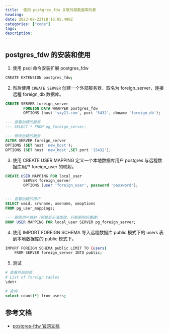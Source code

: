 ```yaml
---
title:  使用 postgres_fdw 关联外部数据库的表
heading: 
date: 2023-08-23T18:16:05.490Z
categories: ["code"]
tags: 
description: 
---
```


## postgres_fdw 的安装和使用
1. 使用 psql 命令安装扩展 postgres_fdw
```bash
CREATE EXTENSION postgres_fdw;
```

2. 然后使用 `CREATE SERVER` 创建一个外部服务器，取名为 foreign_server，连接远程 foreign_db 数据库。
```sql
CREATE SERVER foreign_server
        FOREIGN DATA WRAPPER postgres_fdw
        OPTIONS (host 'sxy21.com', port '5432', dbname 'foreign_db');

--- 查看创建的服务
--- SELECT * FROM pg_foreign_server;

--- 修改创建的服务
ALTER SERVER foreign_server
OPTIONS (SET host 'new_host');
OPTIONS (SET host 'new_host',SET port '15432');

```

3. 使用 CREATE USER MAPPING 定义一个本地数据库用户 postgres 与远程数据库用户 foreign_user 的映射。
```sql
CREATE USER MAPPING FOR local_user
        SERVER foreign_server
        OPTIONS (user 'foreign_user', password 'password');


--- 查看创建的用户
SELECT umid, srvname, usename, umoptions
FROM pg_user_mappings;

--- 删除用户映射（创建后无法修改，只能删除后重建）
DROP USER MAPPING FOR local_user SERVER pg_foreign_server;

```
4. 使用 IMPORT FOREIGN SCHEMA 导入远程数据库 public 模式下的 users 表到本地数据库的 public 模式下。
```bash
IMPORT FOREIGN SCHEMA public LIMIT TO (users)
    FROM SERVER foreign_server INTO public;
```

5. 测试
```bash
# 查看外部的表
# List of foreign tables
\det+

# 查询
select count(*) from users;
```


## 参考文档
- [postgres-fdw 官网文档](http://www.postgres.cn/docs/14/postgres-fdw.html#id-1.11.7.44.16)